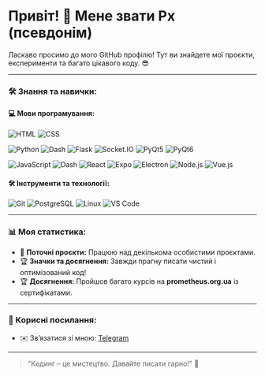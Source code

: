 # Привіт! 👋 Мене звати Px (псевдонім)

Ласкаво просимо до мого GitHub профілю! Тут ви знайдете мої проєкти, експерименти та багато цікавого коду. 😎

---

### 🛠️ Знання та навички:
#### 💻 Мови програмування:
<p>
<img src="https://img.shields.io/badge/HTML-E34F26?style=for-the-badge&logo=html5&logoColor=white" alt="HTML"/>
<img src="https://img.shields.io/badge/CSS-1572B6?style=for-the-badge&logo=css3&logoColor=white" alt="CSS"/>
</p>

<p>
<img src="https://img.shields.io/badge/Python-3776AB?style=for-the-badge&logo=python&logoColor=white" alt="Python"/>
<img src="https://img.shields.io/badge/—-gray?style=flat-square" alt="Dash" />
   <img src="https://img.shields.io/badge/Flask-000000?style=for-the-badge&logo=flask&logoColor=white" alt="Flask"/>
   <img src="https://img.shields.io/badge/socket.io-010101?style=for-the-badge&logo=socket.io&logoColor=white" alt="Socket.IO"/>
   <img src="https://img.shields.io/badge/PyQt5-41CD52?style=for-the-badge&logo=qt&logoColor=white" alt="PyQt5"/>
   <img src="https://img.shields.io/badge/PyQt6-41CD52?style=for-the-badge&logo=qt&logoColor=white" alt="PyQt6"/>
</p>

<p>
   <img src="https://img.shields.io/badge/JavaScript-F7DF1E?style=for-the-badge&logo=javascript&logoColor=black" alt="JavaScript"/>
   <img src="https://img.shields.io/badge/—-gray?style=flat-square" alt="Dash" />
   <img src="https://img.shields.io/badge/React-61DAFB?style=for-the-badge&logo=react&logoColor=black" alt="React"/>
   <img src="https://img.shields.io/badge/Expo-000020?style=for-the-badge&logo=expo&logoColor=white" alt="Expo"/>
   <img src="https://img.shields.io/badge/Electron-47848F?style=for-the-badge&logo=electron&logoColor=white" alt="Electron"/>
   <img src="https://img.shields.io/badge/Node.js-339933?style=for-the-badge&logo=nodedotjs&logoColor=white" alt="Node.js"/>
   <img src="https://img.shields.io/badge/Vue.js-4FC08D?style=for-the-badge&logo=vue.js&logoColor=white" alt="Vue.js"/>
</p>

#### 🛠️ Інструменти та технології:
<p>
   <img src="https://img.shields.io/badge/Git-F05032?style=for-the-badge&logo=git&logoColor=white" alt="Git"/>
   <img src="https://img.shields.io/badge/PostgreSQL-336791?style=for-the-badge&logo=postgresql&logoColor=white" alt="PostgreSQL"/>
   <img src="https://img.shields.io/badge/Linux%20cmd-FCC624?style=for-the-badge&logo=linux&logoColor=black" alt="Linux"/>
   <img src="https://img.shields.io/badge/VS%20Code-007ACC?style=for-the-badge&logo=visual-studio-code&logoColor=white" alt="VS Code"/>
</p>

---

### 📊 Моя статистика:
- 🔧 **Поточні проєкти:** Працюю над декількома особистими проєктами.
- 🏆 **Значки та досягнення:** Завжди прагну писати чистий і оптимізований код!
- 🏆 **Досягнення:** Пройшов багато курсів на **prometheus.org.ua** із сертифікатами.

---

### 🔗 Корисні посилання:
- ✉️ Зв’язатися зі мною: [Telegram](https://t.me/Fyritis)

---

> "Кодинг – це мистецтво. Давайте писати гарно!" 🎨
